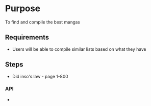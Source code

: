 # Purpose

To find and compile the best mangas

## Requirements

- Users will be able to compile similar lists based on what they have

## Steps

- Did inso's law - page 1-800

### API 
- 
